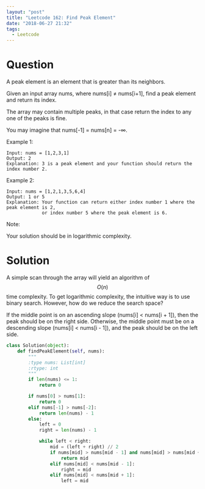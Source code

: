 ```yaml
---
layout: "post"
title: "Leetcode 162: Find Peak Element"
date: "2018-06-27 21:32"
tags:
  - Leetcode
---
```


# Question
A peak element is an element that is greater than its neighbors.

Given an input array nums, where nums[i] ≠ nums[i+1], find a peak element and return its index.

The array may contain multiple peaks, in that case return the index to any one of the peaks is fine.

You may imagine that nums[-1] = nums[n] = -∞.

Example 1:
```
Input: nums = [1,2,3,1]
Output: 2
Explanation: 3 is a peak element and your function should return the index number 2.
```

Example 2:
```
Input: nums = [1,2,1,3,5,6,4]
Output: 1 or 5
Explanation: Your function can return either index number 1 where the peak element is 2,
             or index number 5 where the peak element is 6.
```

Note:

Your solution should be in logarithmic complexity.

# Solution
A simple scan through the array will yield an algorithm of $$O(n)$$ time complexity. To get logarithmic complexity, the intuitive way is to use binary search. However, how do we reduce the search space?

If the middle point is on an ascending slope (nums[i] < nums[i + 1]), then the peak should be on the right side. Otherwise, the middle point must be on a descending slope (nums[i] < nums[i - 1]), and the peak should be on the left side.

```python
class Solution(object):
    def findPeakElement(self, nums):
        """
        :type nums: List[int]
        :rtype: int
        """
        if len(nums) <= 1:
            return 0

        if nums[0] > nums[1]:
            return 0
        elif nums[-1] > nums[-2]:
            return len(nums) - 1
        else:
            left = 0
            right = len(nums) - 1

            while left < right:
                mid = (left + right) // 2
                if nums[mid] > nums[mid - 1] and nums[mid] > nums[mid + 1]:
                    return mid
                elif nums[mid] < nums[mid - 1]:
                    right = mid
                elif nums[mid] < nums[mid + 1]:
                    left = mid
```
